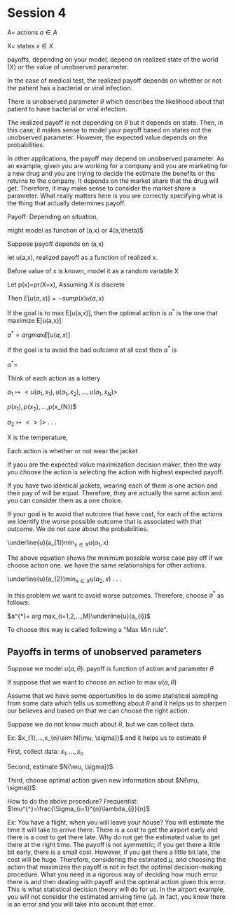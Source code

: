# Session 4

A= actions    $a \in A$

X= states $x \in X$



payoffs, depending on your model, depend on realized state of the world (X) or the value of unobserved parameter.
 
In the case of medical test, the realized payoff depends on whether or not the patient has a bacterial or viral infection. 

There is unobserved parameter $\theta$ which describes the likelihood about that patient to have bacterial or viral infection.

The realized payoff is not depending on $\theta$ but it depends on state. Then, in this case, it makes sense to model your payoff based on states not the unobserved parameter. However, the expected value depends on the probabilities. 

In other applications, the payoff may depend on unobserved parameter. As an example, given you are working for a company and you are marketing for a new drug and you are trying to decide the estimate the benefits or the returns to the company.
It depends on the market share that the drug will get. Therefore, it may make sense to consider the market share a parameter.
What really matters here is you are correctly specifying what is the thing that actually determines payoff.

Payoff: Depending on situation,

might model as function of (a,x) or 4(a,\theta)$

Suppose payoff depends on (a,x)

let u(a,x), realized payoff as a function of realized x.

Before value of x is known, model it as a random variable X

Let p(x)=pr(X=x), Assuming X is discrete

Then $E[u(a,x)]=-sum p(x)u(a,x)$

If the goal is to max E[u(a,x)], then the optimal action is $a^{*}$ is the one that maximize E[u(a,x)]:

$a^{*}=arg max E[u(a,x)]$ 

If the goal is to avoid the bad outcome at all cost then $a^{*}$ is

$a^{*}=$

Think of each action as a lottery 

$a_{1} \longmapsto <u(a_{1},x_{1}),u(a_{1},x_{2}),...,u(a_{1},x_{N})>$

$p(x_{1}),p(x_{2}),...,$p(x_{N})$

$a_{2} \longmapsto <>)>$
.
.
.

X is the temperature, 

Each action is whether or not wear the jacket

If yaou are the expected value maximization decision maker, then the way you choose the action is selecting the action with highest expected payoff.

If you have two identical jackets, wearing each of them is one action and their pay of will be equal. Therefore, they are actually the same action and you can consider them as a one choice.

 If your goal is to avoid that outcome that have cost, for each of the actions we identify the worse possible outcome that is associated with that outcome. We do not care about the probabilities. 
 
 \underline{u}(a_{1})$\min_{x\in X} u(a_{1},x)$ 
 
The above equation shows the minimum possible worse case pay off if we choose action one. we have the same relationships for other actions.

\underline{u}(a_{2})$\min_{x\in X} u(a_{2},x)$ 
.
.
.

In this problem we want to avoid worse outcomes. Therefore, choose $a^{*}$ as follows:

$a^{*}= arg max_{i=1,2,...,M}\underline{u}(a_{i})$

To choose this way is called following a "Max Min rule".


## Payoffs in terms of unobserved parameters

Suppose we model $u(a,\theta)$: payoff is function of action and parameter $\theta$

If suppose that we want to choose an action to max $u(a,\theta)$

Assume that we have some opportunities to do some statistical sampling from some data which tells us something about $\theta$ and it helps us to sharpen our believes and based on that we can choose the right action.

Suppose we do not know much about $\theta$, but we can collect data. 

Ex: $x_{1},...,x_{n}\sim N(\mu,  \sigma})$ and it helps us to estimate $\theta$


First, collect data: $x_{1},...,x_{n}$

Second, estimate $N(\mu,  \sigma})$

Third, choose optimal action given new information about $N(\mu,  \sigma})$

How to do the above procedure? 
Frequentist: $\mu^{^}=\frac{\Sigma_{i=1}^{n}\lambda_{i}}{n}$

Ex: You have a flight, when you will leave your house? You will estimate the time it will take to arrive there. There is a cost to get the airport early and there is a cost to get there late. Why do not get the estimated value to get there at the right time. The payoff is not symmetric; if you get there a little bit early, there is a small cost. However, if you get there a little bit late, the cost will be huge. Therefore, considering the estimated $\mu$, and choosing the action that maximizes the payoff is not in fact the optimal decision-making procedure. What you need is a rigorous way of deciding how much error there is and then dealing with payoff and the optimal action given this error. This is what statistical decision theory will do for us. In the airport example, you will not consider the estimated arriving time ($\mu$). In fact, you know there is an error and you will take into account that error.







